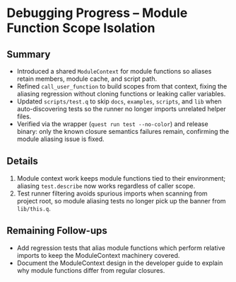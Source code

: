 # Debugging Progress – Module Function Scope Isolation

## Summary
- Introduced a shared `ModuleContext` for module functions so aliases retain members, module cache, and script path.
- Refined `call_user_function` to build scopes from that context, fixing the aliasing regression without cloning functions or leaking caller variables.
- Updated `scripts/test.q` to skip `docs`, `examples`, `scripts`, and `lib` when auto-discovering tests so the runner no longer imports unrelated helper files.
- Verified via the wrapper (`quest run test --no-color`) and release binary: only the known closure semantics failures remain, confirming the module aliasing issue is fixed.

## Details
1. Module context work keeps module functions tied to their environment; aliasing `test.describe` now works regardless of caller scope.
2. Test runner filtering avoids spurious imports when scanning from project root, so module aliasing tests no longer pick up the banner from `lib/this.q`.

## Remaining Follow-ups
- Add regression tests that alias module functions which perform relative imports to keep the ModuleContext machinery covered.
- Document the ModuleContext design in the developer guide to explain why module functions differ from regular closures.
